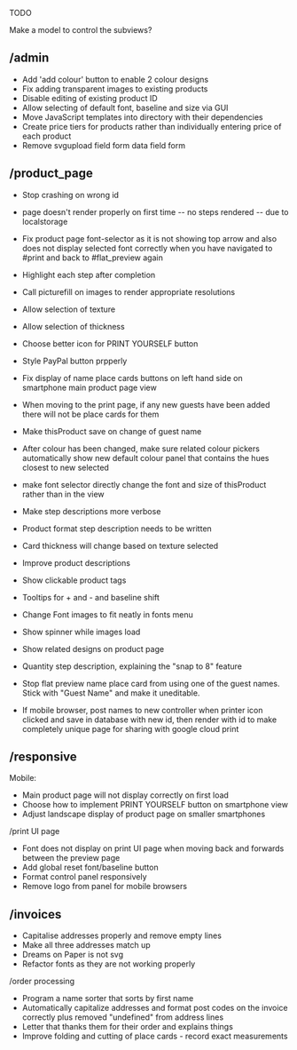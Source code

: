 TODO

Make a model to control the subviews?

/admin
--------------------------------------------------------------------------
  * Add 'add colour' button to enable 2 colour designs
  * Fix adding transparent images to existing products
  * Disable editing of existing product ID 
  * Allow selecting of default font, baseline and size via GUI
  * Move JavaScript templates into directory with their dependencies
  * Create price tiers for products rather than individually entering price of each product
  * Remove svgupload field form data field form 

/product_page
--------------------------------------------------------------------------
  * Stop crashing on wrong id
  * page doesn't render properly on first time -- no steps rendered -- due to localstorage
  * Fix product page font-selector as it is not showing top arrow and also does not display selected font correctly when you have navigated to #print and back to #flat_preview again
  * Highlight each step after completion
  * Call picturefill on images to render appropriate resolutions
  * Allow selection of texture
  * Allow selection of thickness
  * Choose better icon for PRINT YOURSELF button
  * Style PayPal button prpperly
  * Fix display of name place cards buttons on left hand side on smartphone main product page view
  * When moving to the print page, if any new guests have been added there will not be place cards for them
  * Make thisProduct save on change of guest name
  * After colour has been changed, make sure related colour pickers automatically show new default colour panel that contains the hues closest to new selected

  * make font selector directly change the font and size of thisProduct rather than in the view

  * Make step descriptions more verbose
  * Product format step description needs to be written
  * Card thickness will change based on texture selected
  * Improve product descriptions
  * Show clickable product tags
  * Tooltips for + and - and baseline shift
  * Change Font images to fit neatly in fonts menu
  * Show spinner while images load
  * Show related designs on product page
  * Quantity step description, explaining the "snap to 8" feature
  * Stop flat preview name place card from using one of the guest names. Stick with "Guest Name" and make it uneditable.
  * If mobile browser, post names to new controller when printer icon clicked and save in database with new id, then render with id to make completely unique page for sharing with google cloud print
 

/responsive
--------------------------------------------------------------------------
  Mobile:
  * Main product page will not display correctly on first load   
  * Choose how to implement PRINT YOURSELF button on smartphone view
  * Adjust landscape display of product page on smaller smartphones

  /print UI page
  * Font does not display on print UI page when moving back and forwards between the preview page
  * Add global reset font/baseline button 
  * Format control panel responsively
  * Remove logo from panel for mobile browsers

/invoices
--------------------------------------------------------------------------
  * Capitalise addresses properly and remove empty lines
  * Make all three addresses match up
  * Dreams on Paper is not svg
  * Refactor fonts as they are not working properly

/order processing
  * Program a name sorter that sorts by first name
  * Automatically capitalize addresses and format post codes on the invoice correctly plus removed "undefined" from address lines
  * Letter that thanks them for their order and explains things
  * Improve folding and cutting of place cards - record exact measurements
